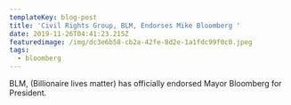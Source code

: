 ```yaml
---
templateKey: blog-post
title: 'Civil Rights Group, BLM, Endorses Mike Bloomberg '
date: 2019-11-26T04:41:23.215Z
featuredimage: /img/dc3e6b58-cb2a-42fe-8d2e-1a1fdc99f0c0.jpeg
tags:
  - bloomberg
---
```

BLM, (Billionaire lives matter) has officially endorsed Mayor Bloomberg for President.
